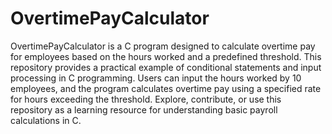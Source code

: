 # OvertimePayCalculator

 OvertimePayCalculator is a C program designed to calculate overtime pay for employees based on the hours worked and a predefined threshold. This repository provides a practical example of conditional statements and input processing in C programming. Users can input the hours worked by 10 employees, and the program calculates overtime pay using a specified rate for hours exceeding the threshold. Explore, contribute, or use this repository as a learning resource for understanding basic payroll calculations in C.
